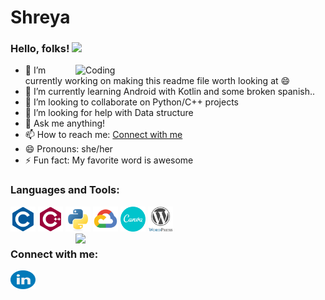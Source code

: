 # Shreya

### Hello, folks! <img src="https://raw.githubusercontent.com/MartinHeinz/MartinHeinz/master/wave.gif" width="30px">

<img align="right" alt="Coding" width="400" src="https://cdn.dribbble.com/users/2646423/screenshots/5507196/computer.gif">

<!--Here are some ideas to get you started:--->

- 🔭 I’m currently working on making this readme file worth looking at 😄
- 🌱 I’m currently learning Android with Kotlin and some broken spanish..
- 👯 I’m looking to collaborate on Python/C++ projects
- 🤔 I’m looking for help with Data structure
- 💬 Ask me anything!
- 📫 How to reach me: [Connect with me](#connect-with-me)
- 😄 Pronouns: she/her
- ⚡ Fun fact: My favorite word is awesome

<h3 align="left">Languages and Tools:</h3>

<p align="left"> 
  
  <img src="https://github.com/devicons/devicon/blob/master/icons/c/c-plain.svg" alt="C" width="40" height= "40"/>    
  <img src="https://github.com/devicons/devicon/blob/master/icons/cplusplus/cplusplus-plain.svg" alt="C++" width="40" height= "40"/>
  <img src="https://github.com/devicons/devicon/blob/master/icons/python/python-original.svg" alt= "Python" width="40" height="40"/> 
  <img src="https://github.com/devicons/devicon/blob/master/icons/googlecloud/googlecloud-original.svg" alt= "Google Cloud" width="40" height="40"/>
  <img src="https://github.com/devicons/devicon/blob/master/icons/canva/canva-original.svg" alt= "Canva" width="40" height="40"/>
  <img src="https://github.com/devicons/devicon/blob/master/icons/wordpress/wordpress-original.svg" alt= "wordpress" width="40" height="40"/>
  <img align="right" src="https://github-readme-stats.vercel.app/api/top-langs?username=24shreya&show_icons=true&locale=en&layout=compact" width="400" /> 
  
</p>

<div id="connect-with-me">
  <h3> Connect with me: </h3>
<p align="left">
<a href="https://www.linkedin.com/in/shreya-1a496018b/" target="blank"><img align="center" src="https://github.com/himanshudadheech/Resouce-Icon/blob/main/linkedin.svg" alt="24shreya" height="30" width="40" /></a>

